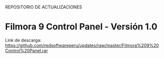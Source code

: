 REPOSITORIO DE ACTUALIZACIONES
# Filmora 9 Control Panel - Versión 1.0
Link de descarga: https://github.com/redsoftwareperu/updates/raw/master/Filmora%209%20Control%20Panel.rar

